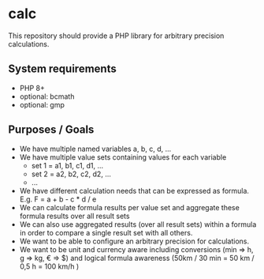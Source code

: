 # calc

This repository should provide a PHP library for arbitrary precision calculations.

## System requirements 

* PHP 8+
* optional: bcmath 
* optional: gmp

## Purposes / Goals

* We have multiple named variables a, b, c, d, ...
* We have multiple value sets containing values for each variable
  * set 1 = a1, b1, c1, d1, ...
  * set 2 = a2, b2, c2, d2, ...
  * ...
* We have different calculation needs that can be expressed as formula. E.g. F = a + b - c * d / e
* We can calculate formula results per value set and aggregate these formula results over all result sets
* We can also use aggregated results (over all result sets) within a formula in order to compare a single result set with all others.
* We want to be able to configure an arbitrary precision for calculations.
* We want to be unit and currency aware including conversions (min => h, g => kg, € => $) and logical formula awareness (50km / 30 min = 50 km / 0,5 h = 100 km/h )
